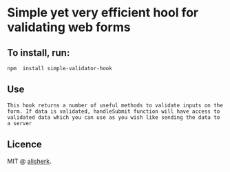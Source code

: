 # Simple yet very efficient hool for validating web forms

## To install, run: 
``
npm  install simple-validator-hook
``

## Use 
``
This hook returns a number of useful methods to validate inputs on the
form. If data is validated, handleSubmit function will have access to
validated data which you can use as you wish like sending the data
to a server
``

## Licence 
MIT @ [alisherk](https://github.com/alisherk).

